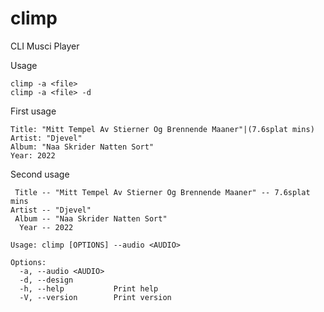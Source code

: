 # climp
CLI Musci Player

Usage
```
climp -a <file>
climp -a <file> -d
```

First usage
```
Title: "Mitt Tempel Av Stierner Og Brennende Maaner"|(7.6splat mins)
Artist: "Djevel"
Album: "Naa Skrider Natten Sort"
Year: 2022
```

Second usage
```
 Title -- "Mitt Tempel Av Stierner Og Brennende Maaner" -- 7.6splat mins
Artist -- "Djevel"
 Album -- "Naa Skrider Natten Sort"
  Year -- 2022
```

```
Usage: climp [OPTIONS] --audio <AUDIO>

Options:
  -a, --audio <AUDIO>  
  -d, --design         
  -h, --help           Print help
  -V, --version        Print version
```
